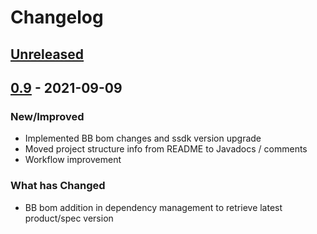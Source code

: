 # Changelog

## [Unreleased]

## [0.9] - 2021-09-09

### New/Improved

-   Implemented BB bom changes and ssdk version upgrade
-   Moved project structure info from README to Javadocs / comments
-   Workflow improvement

### What has Changed

-   BB bom addition in dependency management to retrieve latest product/spec version

[Unreleased]: https://github.com/baas-devops-reference/cards-presentation-service/compare/0.9...HEAD

[0.9]: https://github.com/baas-devops-reference/cards-presentation-service/compare/5154031768bc4e9b0337569b0079a4265f81480e...0.9
